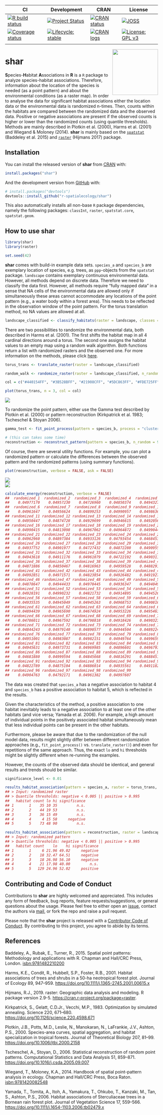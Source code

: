 
<!-- README.md is generated from README.Rmd. Please edit that file -->

<!-- badges: start -->

| CI                                                                                                                                                     | Development                                                                                                                        | CRAN                                                                                                                    | License                                                                                                                                              |
| ------------------------------------------------------------------------------------------------------------------------------------------------------ | ---------------------------------------------------------------------------------------------------------------------------------- | ----------------------------------------------------------------------------------------------------------------------- | ---------------------------------------------------------------------------------------------------------------------------------------------------- |
| [![R build status](https://github.com/r-spatialecology/shar/workflows/R-CMD-check/badge.svg)](https://github.com/r-spatialecology/shar/actions)        | [![Project Status](https://www.repostatus.org/badges/latest/active.svg)](https://www.repostatus.org/#active)                       | [![CRAN status](https://www.r-pkg.org/badges/version/shar)](https://cran.r-project.org/package=shar)                    | [![JOSS](https://joss.theoj.org/papers/1b786c028a5425858cb0e5428bd9173b/status.svg)](https://joss.theoj.org/papers/1b786c028a5425858cb0e5428bd9173b) |
| [![Coverage status](https://codecov.io/gh/r-spatialecology/shar/branch/main/graph/badge.svg)](https://codecov.io/gh/r-spatialecology/shar?branch=main) | [![Lifecycle: stable](https://img.shields.io/badge/lifecycle-stable-brightgreen.svg)](https://www.tidyverse.org/lifecycle/#stable) | [![CRAN logs](http://cranlogs.r-pkg.org/badges/grand-total/shar)](http://cran.rstudio.com/web/packages/shar/index.html) | [![License: GPL v3](https://img.shields.io/badge/License-GPLv3-blue.svg)](https://www.gnu.org/licenses/gpl-3.0)                                      |
|                                                                                                                                                        |                                                                                                                                    |                                                                                                                         |                                                                                                                                                      |

<!-- badges: end -->

<img src="man/figures/logo.png" align="right" width="150" />

# shar

**S**pecies-**H**abitat **A**ssociations in **R** is a `R` package to
analyze species-habitat associations. Therefore, information about the
location of the species is needed (as a point pattern) and about the
environmental conditions (as a raster map). In order to analyse the data
for significant habitat associations either the location data or the
environmental data is randomized n-times. Then, counts within the
habitats are compared between the randomized data and the observed data.
Positive or negative associations are present if the observed counts is
higher or lower than the randomized counts (using quantile thresholds).
Methods are mainly described in Plotkin et al. (2000), Harms et
al. (2001) and Wiegand & Moloney (2014). **shar** is mainly based on
the [`spatstat`](http://spatstat.org) (Baddeley et al. 2015) and
[`raster`](https://rspatial.org/raster/) (Hijmans 2017) package.

## Installation

You can install the released version of **shar** from
[CRAN](https://cran.r-project.org/web/packages/shar/index.html) with:

``` r
install.packages("shar")
```

And the development version from
[GitHub](https://github.com/r-spatialecology/shar) with:

``` r
# install.packages("devtools")
devtools::install_github("r-spatialecology/shar")
```

This also automatically installs all non-base `R` package dependencies,
namely the following packages: `classInt`, `raster`, `spatstat.core`,
`spatstat.geom`.

## How to use shar

``` r
library(shar)
library(raster)

set.seed(42)
```

**shar** comes with build-in example data sets. `species_a` and
`species_b` are exemplary location of species, e.g. trees, as
`ppp`-objects from the `spatstat` package. `landscape` contains
exemplary continuous environmental data. However, all methods depend on
discrete data. Therefore we need to classify the data first. However,
all methods require “fully mapped data” in a sense that NA cells of the
environmental data are allowed only if simultaneously these areas cannot
accommodate any locations of the point pattern (e.g., a water body
within a forest area). This needs to be reflected in the observation
window of the point pattern. For the torus translation method, no NA
values are allowed at all.

``` r
landscape_classified <- classify_habitats(raster = landscape, classes = 5)
```

There are two possibilities to randomize the environmental data, both
described in Harms et al. (2001). The first shifts the habitat map in
all 4 cardinal directions around a torus. The second one assigns the
habitat values to an empty map using a random walk algorithm. Both
functions return a list with randomized rasters and the observed one.
For more information on the methods, please click
[here](https://r-spatialecology.github.io/shar/articles/articles/background.html).

``` r
torus_trans <- translate_raster(raster = landscape_classified)

random_walk <- randomize_raster(raster = landscape_classified, n_random = 99)
```

``` r
col = c("#440154FF", "#3B528BFF", "#21908CFF", "#5DC863FF", "#FDE725FF")

plot(torus_trans, n = 3, col = col)
```

<img src="man/figures/README-plot_habitat-random-1.png" style="display: block; margin: auto;" />

To randomize the point pattern, either use the Gamma test described by
Plotkin et al. (2000) or pattern reconstruction (Kirkpatrick et
al. 1983; Tscheschel & Stoyan 2006).

``` r
gamma_test <- fit_point_process(pattern = species_b, process = "cluster", n_random = 99)

# (this can takes some time)
reconstruction <- reconstruct_pattern(pattern = species_b, n_random = 99, e_threshold = 0.05)
```

Of course, there are several utility functions. For example, you can
plot a randomized pattern or calculate the differences between the
observed pattern and the randomized patterns (using summary functions).

``` r
plot(reconstruction, verbose = FALSE, ask = FALSE)
```

<img src="man/figures/README-plot-random_pattern-1.png" style="display: block; margin: auto;" /><img src="man/figures/README-plot-random_pattern-2.png" style="display: block; margin: auto;" />

``` r
calculate_energy(reconstruction, verbose = FALSE)
##  randomized_1  randomized_2  randomized_3  randomized_4  randomized_5 
##    0.04977170    0.04957230    0.04726960    0.04850374    0.04943275 
##  randomized_6  randomized_7  randomized_8  randomized_9 randomized_10 
##    0.04961647    0.04956624    0.04899253    0.04990957    0.04986367 
## randomized_11 randomized_12 randomized_13 randomized_14 randomized_15 
##    0.04950447    0.04874728    0.04929699    0.04946615    0.04920561 
## randomized_16 randomized_17 randomized_18 randomized_19 randomized_20 
##    0.04990415    0.04813098    0.04967062    0.04964872    0.04990442 
## randomized_21 randomized_22 randomized_23 randomized_24 randomized_25 
##    0.04962960    0.04897384    0.04933126    0.04793454    0.04684534 
## randomized_26 randomized_27 randomized_28 randomized_29 randomized_30 
##    0.04937752    0.04901977    0.04727432    0.04872280    0.04909555 
## randomized_31 randomized_32 randomized_33 randomized_34 randomized_35 
##    0.04943618    0.04911176    0.04961079    0.04722192    0.04903119 
## randomized_36 randomized_37 randomized_38 randomized_39 randomized_40 
##    0.04871886    0.04850467    0.04816963    0.04959528    0.04882913 
## randomized_41 randomized_42 randomized_43 randomized_44 randomized_45 
##    0.04992851    0.04971571    0.04823854    0.04926482    0.04919277 
## randomized_46 randomized_47 randomized_48 randomized_49 randomized_50 
##    0.04878647    0.04944433    0.04970445    0.04936347    0.04940492 
## randomized_51 randomized_52 randomized_53 randomized_54 randomized_55 
##    0.04928191    0.04990232    0.04821732    0.04914895    0.04945262 
## randomized_56 randomized_57 randomized_58 randomized_59 randomized_60 
##    0.04935535    0.04945049    0.04945263    0.04968753    0.04908163 
## randomized_61 randomized_62 randomized_63 randomized_64 randomized_65 
##    0.04894439    0.04965690    0.04674924    0.04953226    0.04954639 
## randomized_66 randomized_67 randomized_68 randomized_69 randomized_70 
##    0.04786011    0.04967592    0.04798818    0.04918426    0.04903230 
## randomized_71 randomized_72 randomized_73 randomized_74 randomized_75 
##    0.04844243    0.04979140    0.04890577    0.04944504    0.04892242 
## randomized_76 randomized_77 randomized_78 randomized_79 randomized_80 
##    0.04951001    0.04983087    0.04982151    0.04949764    0.04996596 
## randomized_81 randomized_82 randomized_83 randomized_84 randomized_85 
##    0.04945631    0.04973731    0.04969985    0.04896601    0.04967939 
## randomized_86 randomized_87 randomized_88 randomized_89 randomized_90 
##    0.04681880    0.04999594    0.04845668    0.04816291    0.04884513 
## randomized_91 randomized_92 randomized_93 randomized_94 randomized_95 
##    0.04822789    0.04875104    0.04886014    0.04935561    0.04911822 
## randomized_96 randomized_97 randomized_98 randomized_99 
##    0.04904763    0.04792171    0.04961382    0.04997607
```

The data was created that `species_a` has a negative association to
habitat 4 and `species_b` has a positive association to habitat 5, which
is reflected in the results.

Given the characteristics of the method, a positive association to one
habitat inevitably leads to a negative association to at least one of
the other habitats (and vice versa; Yamada et al. 2006). For example, a
high amount of individual points in the positively associated habitat
simultaneously mean that less individual points can be present in the
other habitats.

Furthermore, please be aware that due to the randomization of the null
model data, results might slightly differ between different
randomization approaches (e.g., `fit_point_process()`
vs. `translate_raster()`) and even for repetitions of the same
approach. Thus, the exact `lo` and `hi` thresholds might be slightly
different when re-running the examples.

However, the counts of the observed data should be identical, and
general results and trends should be similar.

``` r
significance_level <- 0.01

results_habitat_association(pattern = species_a, raster = torus_trans, significance_level = significance_level)
## > Input: randomized raster
## > Quantile thresholds: negative < 0.005 || positive > 0.995
##   habitat count lo hi significance
## 1       1    35 10 35         n.s.
## 2       2    44 19 53         n.s.
## 3       3    36 15 49         n.s.
## 4       4     4 15 58     negative
## 5       5    73 48 90         n.s.

results_habitat_association(pattern = reconstruction, raster = landscape_classified, significance_level = significance_level)
## > Input: randomized pattern
## > Quantile thresholds: negative < 0.005 || positive > 0.995
##   habitat count    lo    hi significance
## 1       1     6 21.96 49.02     negative
## 2       2    18 32.47 64.51     negative
## 3       3    18 26.98 56.10     negative
## 4       4    21 17.98 40.00         n.s.
## 5       5   129 24.96 52.02     positive
```

## Contributing and Code of Conduct

Contributions to **shar** are highly welcomed and appreciated. This
includes any form of feedback, bug reports, feature
requests/suggestions, or general questions about the usage. Please feel
free to either open an
[issue](https://github.com/r-spatialecology/shar/issues/), contact the
authors via [mail](mailto:mhk.hesselbarth@gmail.com), or fork the repo
and raise a pull request.

Please note that the **shar** project is released with a [Contributor
Code of
Conduct](https://contributor-covenant.org/version/2/0/CODE_OF_CONDUCT.html).
By contributing to this project, you agree to abide by its terms.

## References

Baddeley, A., Rubak, E., Turner, R., 2015. Spatial point patterns:
Methodology and applications with R. Chapman and Hall/CRC Press, London.
<isbn:9781482210200>

Harms, K.E., Condit, R., Hubbell, S.P., Foster, R.B., 2001. Habitat
associations of trees and shrubs in a 50-ha neotropical forest plot.
Journal of Ecology 89, 947–959.
<https://doi.org/10.1111/j.1365-2745.2001.00615.x>

Hijmans, R.J., 2019. raster: Geographic data analysis and modeling. R
package version 2.9-5. <https://cran.r-project.org/package=raster>.

Kirkpatrick, S., Gelatt, C.D.Jr., Vecchi, M.P., 1983. Optimization by
simulated annealing. Science 220, 671–680.
<https://doi.org/10.1126/science.220.4598.671>

Plotkin, J.B., Potts, M.D., Leslie, N., Manokaran, N., LaFrankie, J.V.,
Ashton, P.S., 2000. Species-area curves, spatial aggregation, and
habitat specialization in tropical forests. Journal of Theoretical
Biology 207, 81–99. <https://doi.org/10.1006/jtbi.2000.2158>

Tscheschel, A., Stoyan, D., 2006. Statistical reconstruction of random
point patterns. Computational Statistics and Data Analysis 51, 859–871.
<https://doi.org/10.1016/j.csda.2005.09.007>

Wiegand, T., Moloney, K.A., 2014. Handbook of spatial point-pattern
analysis in ecology. Chapman and Hall/CRC Press, Boca Raton.
<isbn:9781420082548>

Yamada, T., Tomita, A., Itoh, A., Yamakura, T., Ohkubo, T., Kanzaki, M.,
Tan, S., Ashton, P.S., 2006. Habitat associations of Sterculiaceae trees
in a Bornean rain forest plot. Journal of Vegetation Science 17,
559–566. <https://doi.org/10.1111/j.1654-1103.2006.tb02479.x>
